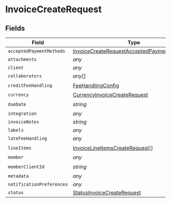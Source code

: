 # InvoiceCreateRequest


## Fields

| Field                                                                                                             | Type                                                                                                              | Required                                                                                                          | Description                                                                                                       |
| ----------------------------------------------------------------------------------------------------------------- | ----------------------------------------------------------------------------------------------------------------- | ----------------------------------------------------------------------------------------------------------------- | ----------------------------------------------------------------------------------------------------------------- |
| `acceptedPaymentMethods`                                                                                          | [InvoiceCreateRequestAcceptedPaymentMethods](../../models/shared/invoicecreaterequestacceptedpaymentmethods.md)[] | :heavy_minus_sign:                                                                                                | N/A                                                                                                               |
| `attachments`                                                                                                     | *any*                                                                                                             | :heavy_minus_sign:                                                                                                | N/A                                                                                                               |
| `client`                                                                                                          | *any*                                                                                                             | :heavy_minus_sign:                                                                                                | N/A                                                                                                               |
| `collaborators`                                                                                                   | *any*[]                                                                                                           | :heavy_minus_sign:                                                                                                | N/A                                                                                                               |
| `creditFeeHandling`                                                                                               | [FeeHandlingConfig](../../models/shared/feehandlingconfig.md)                                                     | :heavy_check_mark:                                                                                                | N/A                                                                                                               |
| `currency`                                                                                                        | [CurrencyInvoiceCreateRequest](../../models/shared/currencyinvoicecreaterequest.md)                               | :heavy_minus_sign:                                                                                                | N/A                                                                                                               |
| `dueDate`                                                                                                         | *string*                                                                                                          | :heavy_check_mark:                                                                                                | N/A                                                                                                               |
| `integration`                                                                                                     | *any*                                                                                                             | :heavy_minus_sign:                                                                                                | N/A                                                                                                               |
| `invoiceNotes`                                                                                                    | *string*                                                                                                          | :heavy_minus_sign:                                                                                                | N/A                                                                                                               |
| `labels`                                                                                                          | *any*                                                                                                             | :heavy_minus_sign:                                                                                                | N/A                                                                                                               |
| `lateFeeHandling`                                                                                                 | *any*                                                                                                             | :heavy_minus_sign:                                                                                                | N/A                                                                                                               |
| `lineItems`                                                                                                       | [InvoiceLineItemsCreateRequest](../../models/shared/invoicelineitemscreaterequest.md)[]                           | :heavy_check_mark:                                                                                                | N/A                                                                                                               |
| `member`                                                                                                          | *any*                                                                                                             | :heavy_minus_sign:                                                                                                | N/A                                                                                                               |
| `memberClientId`                                                                                                  | *string*                                                                                                          | :heavy_check_mark:                                                                                                | N/A                                                                                                               |
| `metadata`                                                                                                        | *any*                                                                                                             | :heavy_minus_sign:                                                                                                | N/A                                                                                                               |
| `notificationPreferences`                                                                                         | *any*                                                                                                             | :heavy_minus_sign:                                                                                                | N/A                                                                                                               |
| `status`                                                                                                          | [StatusInvoiceCreateRequest](../../models/shared/statusinvoicecreaterequest.md)                                   | :heavy_minus_sign:                                                                                                | N/A                                                                                                               |
